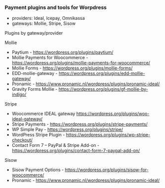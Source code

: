### Payment plugins and tools for Worpdress
- providers: Ideal, Icepay, Omnikassa
- gateways: Mollie, Stripe, Sisow

Plugins by gateway/provider

Mollie
- Paytium - https://wordpress.org/plugins/paytium/
- Mollie Payments for Woocommerce - https://wordpress.org/plugins/mollie-payments-for-woocommerce/
- Mollie Forms - https://wordpress.org/plugins/mollie-forms/
- EDD-mollie-gateway - https://wordpress.org/plugins/edd-mollie-gateway/
- Pronamic - https://www.pronamic.nl/wordpress/plugins/pronamic-ideal/
- Gravity Forms Mollie - https://wordpress.org/plugins/gf-mollie-by-indigo/

Stripe
- Woocommerce IDEAL gateway  https://wordpress.org/plugins/woo-ideal-gateway/
- Stripe Payments - https://wordpress.org/plugins/stripe-payments/
- WP Simple Pay - https://wordpress.org/plugins/stripe/
- WordPress Stripe Plugin - https://wordpress.org/plugins/wp-stripe-checkout/
- Contact Form 7 – PayPal & Stripe Add-on - https://wordpress.org/plugins/contact-form-7-paypal-add-on/

Sisow
- Sisow Payment Options - https://wordpress.org/plugins/sisow-for-woocommerce/
- Pronamic - https://www.pronamic.nl/wordpress/plugins/pronamic-ideal/
